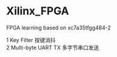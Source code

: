 # Xilinx_FPGA
FPGA learning based on xc7a35tfgg484-2

1 Key Filter 按键消抖  
2 Multi-byte UART TX 多字节串口发送
